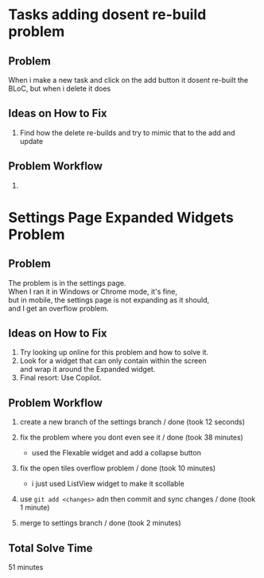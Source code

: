 # Tasks adding dosent re-build problem

## Problem
When i make a new task and click on the add button
it dosent re-built the BLoC, but when i delete it does
 
## Ideas on How to Fix
1. Find how the delete re-builds and try to mimic that to the add and update

## Problem Workflow
1. 




# Settings Page Expanded Widgets Problem

## Problem
The problem is in the settings page.  
When I ran it in Windows or Chrome mode, it's fine,  
but in mobile, the settings page is not expanding as it should,  
and I get an overflow problem.

## Ideas on How to Fix
1. Try looking up online for this problem and how to solve it.
2. Look for a widget that can only contain within the screen  
   and wrap it around the Expanded widget.  
3. Final resort: Use Copilot.

## Problem Workflow
1. create a new branch of the settings branch               / done (took 12 seconds)

2. fix the problem where you dont even see it               / done (took 38 minutes)
   - used the Flexable widget and add a collapse button

3. fix the open tiles overflow problem                      / done (took 10 minutes)
   - i just used ListView widget to make it scollable

4. use `git add <changes>` adn then commit and sync changes / done (took 1 minute)

5. merge to settings branch                                 / done (took 2 minutes)

## Total Solve Time
51 minutes